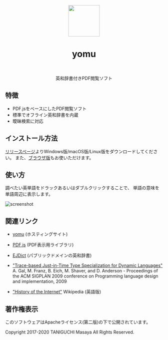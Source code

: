 <div align="center">
    <img src="https://tani.github.io/yomu/src/icon.png" width="100">
    <h1>yomu</h1>
    <p>英和辞書付きPDF閲覧ソフト</p>
</div>

## 特徴

- PDF.jsをベースにしたPDF閲覧ソフト
- 標準でオフライン英和辞書を内蔵
- 曖昧検索に対応

## インストール方法

[リリースページ](https://github.com/tani/yomu/releases)よりWindows版/macOS版/Linux版をダウンロードしてください。
また、[ブラウザ版](https://tani.github.io/yomu/src/pdf.js/web/viewer.html)もお使いただけます。

## 使い方

調べたい英単語をドラックあるいはダブルクリックすることで、
単語の意味を単語周辺に表示します。

![screenshot](https://tani.github.io/yomu/screenshot/Screenshot.png)

## 関連リンク

- [yomu](http://github.com/tani/yomu) (ホスティングサイト)
- [PDF.js](https://mozilla.github.io/pdf.js/) (PDF表示用ライブラリ)
- [EJDict](https://github.com/kujirahand/EJDict) (パブリックドメインの英和辞書)

- ["Trace-based Just-in-Time Type Specialization for Dynamic Languages"](http://www.stanford.edu/class/cs343/resources/tracemonkey.pdf) A. Gal, M. Franz, B. Eich, M. Shaver, and D. Anderson - Proceedings of the ACM SIGPLAN 2009 conference on Programming language design and implementation, 2009 
- ["History of the Internet"](https://en.wikipedia.org/wiki/History_of_the_Internet) Wikipedia (英語版)

## 著作権表示

このソフトウェアはApacheライセンス(第二版)の下で公開されています。

Copyright 2017-2020 TANIGUCHI Masaya All Rights Reserved.
